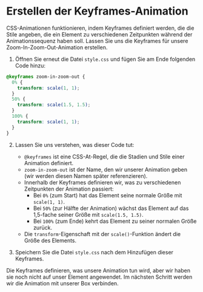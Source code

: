 # Erstellen der Keyframes-Animation

CSS-Animationen funktionieren, indem Keyframes definiert werden, die die Stile angeben, die ein Element zu verschiedenen Zeitpunkten während der Animationssequenz haben soll. Lassen Sie uns die Keyframes für unsere Zoom-In-Zoom-Out-Animation erstellen.

1. Öffnen Sie erneut die Datei `style.css` und fügen Sie am Ende folgenden Code hinzu:

```css
@keyframes zoom-in-zoom-out {
  0% {
    transform: scale(1, 1);
  }
  50% {
    transform: scale(1.5, 1.5);
  }
  100% {
    transform: scale(1, 1);
  }
}
```

2. Lassen Sie uns verstehen, was dieser Code tut:
   - `@keyframes` ist eine CSS-At-Regel, die die Stadien und Stile einer Animation definiert.
   - `zoom-in-zoom-out` ist der Name, den wir unserer Animation geben (wir werden diesen Namen später referenzieren).
   - Innerhalb der Keyframes definieren wir, was zu verschiedenen Zeitpunkten der Animation passiert:
     - Bei `0%` (zum Start) hat das Element seine normale Größe mit `scale(1, 1)`.
     - Bei `50%` (zur Hälfte der Animation) wächst das Element auf das 1,5-fache seiner Größe mit `scale(1.5, 1.5)`.
     - Bei `100%` (zum Ende) kehrt das Element zu seiner normalen Größe zurück.
   - Die `transform`-Eigenschaft mit der `scale()`-Funktion ändert die Größe des Elements.

3. Speichern Sie die Datei `style.css` nach dem Hinzufügen dieser Keyframes.

Die Keyframes definieren, was unsere Animation tun wird, aber wir haben sie noch nicht auf unser Element angewendet. Im nächsten Schritt werden wir die Animation mit unserer Box verbinden.
